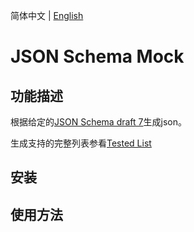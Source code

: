 简体中文 | [English](./README.en-US.md)

# JSON Schema Mock

## 功能描述

根据给定的[JSON Schema draft 7](http://json-schema.org/understanding-json-schema/index.html)生成json。

生成支持的完整列表参看[Tested List](./TestedList.md)

## 安装

## 使用方法




